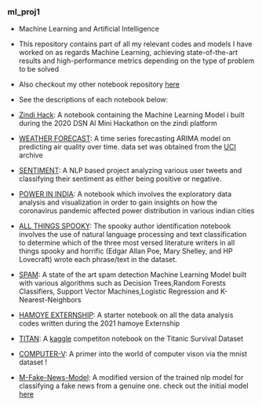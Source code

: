 ### ml_proj1
* Machine Learning and Artificial Intelligence

* This repository contains part of all my relevant codes and models I have worked on as regards Machine Learning, achieving state-of-the-art results and high-performance metrics depending on the type of problem to be solved

* Also checkout my other notebook repository [here](https://github.com/E-wave112/ml_proj_2)

* See the descriptions of each  notebook below:


* [Zindi Hack](https://github.com/E-wave112/ml_proj1/blob/master/DSNZINDI.ipynb): A notebook containing the Machine Learning Model i built during the  2020 DSN AI Mini Hackathon on the zindi platform


* [WEATHER FORECAST](https://github.com/E-wave112/ml_proj1/blob/master/timeseries.ipynb): A time series forecasting ARIMA model on predicting air quality over time. data set was obtained from the [UCI](https://archive.ics.uci.edu/ml/datasets.php)  archive

* [SENTIMENT](https://github.com/E-wave112/ml_proj1/blob/master/nlp.ipynb): A NLP based project analyzing various user tweets and classifying their sentiment as either being positive or negative.

* [POWER IN INDIA](https://github.com/E-wave112/ml_proj1/blob/master/tsaindia.ipynb): A notebook which involves the exploratory data analysis and visualization in order to gain insights on how the coronavirus pandemic affected power distribution in various indian cities

* [ALL THINGS SPOOKY](https://github.com/E-wave112/ml_proj1/blob/master/spooknlp.ipynb): The spooky author identification notebook involves the use of natural language processing and text classification to determine which of the three most versed literature writers in all things spooky and horrific (Edgar Allan Poe, Mary Shelley, and HP Lovecraft) wrote each phrase/text in the dataset.

* [SPAM](https://github.com/E-wave112/ml_proj1/blob/master/spamclassifier.ipynb): A state of the art spam detection Machine Learning Model built with various algorithms such as Decision Trees,Random Forests Classifiers, Support Vector Machines,Logistic Regression and K-Nearest-Neighbors

* [HAMOYE EXTERNSHIP](https://github.com/E-wave112/ml_proj1/blob/master/titanicsets.ipynbTitttps://github.com/E-wave112/ml_proj1/blob/master/hamoyemlcodeclub.ipynb): A starter notebook on all the data analysis codes written during the 2021 hamoye Externship

* [TITAN](https://github.com/E-wave112/ml_proj1/blob/master/titanicsets.ipynb): A [kaggle](https://www.kaggle.com/) competiton notebook on the Titanic Survival Dataset

* [COMPUTER-V](https://github.com/E-wave112/ml_proj1/blob/master/cvvcnn.ipynb): A primer into the world of computer vison via the mnist dataset !

* [M-Fake-News-Model](https://github.com/E-wave112/ml_proj1/blob/master/aws_nlp.ipynb): A modified version of the trained nlp model for classifying a fake news from a genuine one. check out the initial model [here](https://github.com/E-wave112/ml_proj_2/blob/master/fake_news_models.ipynb)
